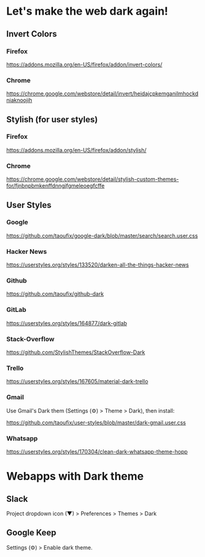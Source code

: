 # Let's make the web dark again!


## Invert Colors
### Firefox
https://addons.mozilla.org/en-US/firefox/addon/invert-colors/

### Chrome
https://chrome.google.com/webstore/detail/invert/heidajcpkemganilmhockdniaknoojih

## Stylish (for user styles)
### Firefox
https://addons.mozilla.org/en-US/firefox/addon/stylish/

### Chrome
https://chrome.google.com/webstore/detail/stylish-custom-themes-for/fjnbnpbmkenffdnngjfgmeleoegfcffe

## User Styles

### Google
https://github.com/taoufix/google-dark/blob/master/search/search.user.css

### Hacker News
https://userstyles.org/styles/133520/darken-all-the-things-hacker-news

### Github
https://github.com/taoufix/github-dark

### GitLab
https://userstyles.org/styles/164877/dark-gitlab

### Stack-Overflow
https://github.com/StylishThemes/StackOverflow-Dark

### Trello
https://userstyles.org/styles/167605/material-dark-trello

### Gmail
Use Gmail's Dark them (Settings (:gear:) > Theme > Dark),  then install:

https://github.com/taoufix/user-styles/blob/master/dark-gmail.user.css

### Whatsapp
https://userstyles.org/styles/170304/clean-dark-whatsapp-theme-hopp

# Webapps with Dark theme
## Slack
Project dropdown icon (▼) > Preferences > Themes > Dark

## Google Keep
Settings (:gear:) > Enable dark theme.

